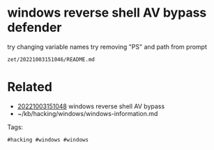 # windows reverse shell AV bypass defender
try changing variable names
try removing "PS" and path from prompt

` zet/20221003151046/README.md `

# Related

- [20221003151048](/zet/20221003151048/README.md) windows reverse shell AV bypass
- ~/kb/hacking/windows/windows-information.md

Tags:

    #hacking #windows #windows 
